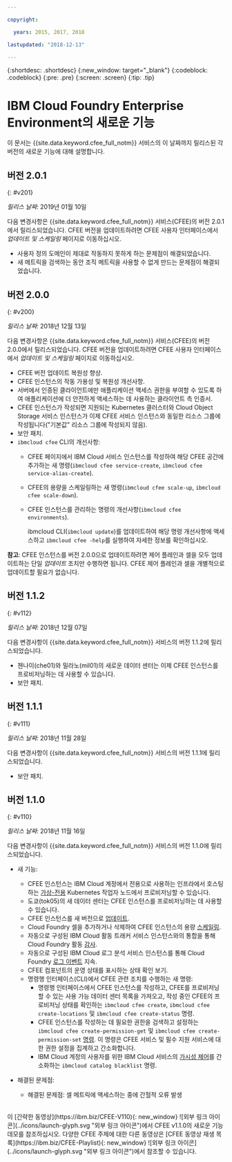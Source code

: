 ```yaml
---

copyright:

  years: 2015, 2017, 2018

lastupdated: "2018-12-13"

---
```


{:shortdesc: .shortdesc}
{:new_window: target="_blank"}
{:codeblock: .codeblock}
{:pre: .pre}
{:screen: .screen}
{:tip: .tip}

# IBM Cloud Foundry Enterprise Environment의 새로운 기능

이 문서는 {{site.data.keyword.cfee_full_notm}} 서비스의 이 날짜까지 릴리스된 각 버전의 새로운 기능에 대해 설명합니다.


## 버전 2.0.1
{: #v201}

_릴리스 날짜:_ 2019년 01월 10일

다음 변경사항은 {{site.data.keyword.cfee_full_notm}} 서비스(CFEE)의 버전 2.0.1에서 릴리스되었습니다. CFEE 버전을 업데이트하려면 CFEE 사용자 인터페이스에서 _업데이트 및 스케일링_ 페이지로 이동하십시오.

* 사용자 정의 도메인이 제대로 작동하지 못하게 하는 문제점이 해결되었습니다.
* 새 메트릭을 검색하는 동안 조직 메트릭을 사용할 수 없게 만드는 문제점이 해결되었습니다.


## 버전 2.0.0
{: #v200}

_릴리스 날짜:_ 2018년 12월 13일

다음 변경사항은 {{site.data.keyword.cfee_full_notm}} 서비스(CFEE)의 버전 2.0.0에서 릴리스되었습니다. CFEE 버전을 업데이트하려면 CFEE 사용자 인터페이스에서 _업데이트 및 스케일링_ 페이지로 이동하십시오.

* CFEE 버전 업데이트 복원성 향상.
* CFEE 인스턴스의 작동 가용성 및 복원성 개선사항.
* 서버에서 인증된 클라이언트에만 애플리케이션 액세스 권한을 부여할 수 있도록 하여 애플리케이션에 더 안전하게 액세스하는 데 사용하는 클라이언트 측 인증서.
* CFEE 인스턴스가 작성되면 지원되는 Kubernetes 클러스터와 Cloud Object Storage 서비스 인스턴스가 이제 CFEE 서비스 인스턴스와 동일한 리소스 그룹에 작성됩니다("기본값" 리소스 그룹에 작성되지 않음).
* 보안 패치.
* `ibmcloud cfee` CLI의 개선사항:
    * CFEE 페이지에서 IBM Cloud 서비스 인스턴스를 작성하여 해당 CFEE 공간에 추가하는 새 명령(`ibmcloud cfee service-create`, `ibmcloud cfee service-alias-create`).
    * CFEE의 용량을 스케일링하는 새 명령(`ibmcloud cfee scale-up`, `ibmcloud cfee scale-down`).
    * CFEE 인스턴스를 관리하는 명령의 개선사항(`ibmcloud cfee environments`).
    
      ibmcloud CLI(`ibmcloud update`)를 업데이트하여 해당 명령 개선사항에 액세스하고 `ibmcloud cfee -help`를 실행하여 자세한 정보를 확인하십시오.
      
**참고**: CFEE 인스턴스를 버전 2.0.0으로 업데이트하려면 제어 플레인과 셀을 모두 업데이트하는 단일 _업데이트_ 조치만 수행하면 됩니다. CFEE 제어 플레인과 셀을 개별적으로 업데이트할 필요가 없습니다.


## 버전 1.1.2
{: #v112}

_릴리스 날짜:_ 2018년 12월 07일

다음 변경사항이 {{site.data.keyword.cfee_full_notm}} 서비스의 버전 1.1.2에 릴리스되었습니다.
* 첸나이(che01)와 밀라노(mil01)의 새로운 데이터 센터는 이제 CFEE 인스턴스를 프로비저닝하는 데 사용할 수 있습니다.
* 보안 패치.

## 버전 1.1.1
{: #v111}

_릴리스 날짜:_ 2018년 11월 28일

다음 변경사항이 {{site.data.keyword.cfee_full_notm}} 서비스의 버전 1.1.1에 릴리스되었습니다.
* 보안 패치.
   
## 버전 1.1.0
{: #v110}

_릴리스 날짜:_ 2018년 11월 16일

다음 변경사항이 {{site.data.keyword.cfee_full_notm}} 서비스의 버전 1.1.0에 릴리스되었습니다.

* 새 기능:
   * CFEE 인스턴스는 IBM Cloud 계정에서 전용으로 사용하는 인프라에서 호스팅하는 [가상-전용](https://console.bluemix.net/docs/containers/cs_clusters.html#clusters#clusters_ui_standard) Kubernetes 작업자 노드에서 프로비저닝할 수 있습니다.
   * 도쿄(tok05)의 새 데이터 센터는 CFEE 인스턴스를 프로비저닝하는 데 사용할 수 있습니다.
   * CFEE 인스턴스를 새 버전으로 [업데이트](https://console.bluemix.net/docs/cloud-foundry/updating-scaling.html#update-scale#update).
   * Cloud Foundry 셀을 추가하거나 삭제하여 CFEE 인스턴스의 용량 [스케일링](https://console.bluemix.net/docs/cloud-foundry/updating-scaling.html#update-scale#scale).
   * 자동으로 구성된 IBM Cloud 활동 트래커 서비스 인스턴스와의 통합을 통해 Cloud Foundry 활동 [감사](https://console.bluemix.net/docs/cloud-foundry/auditing-logging.html#auditing-logging#auditing).
   * 자동으로 구성된 IBM Cloud 로그 분석 서비스 인스턴스를 통해 Cloud Foundry [로그 이벤트](https://console.bluemix.net/docs/cloud-foundry/auditing-logging.html#auditing-logging#logging) 지속.
   * CFEE 컴포넌트의 운영 상태를 표시하는 상태 확인 보기.
   * 명령행 인터페이스(CLI)에서 CFEE 관련 조치를 수행하는 새 명령:
     * 명령행 인터페이스에서 CFEE 인스턴스를 작성하고, CFEE를 프로비저닝할 수 있는 사용 가능 데이터 센터 목록을 가져오고, 작성 중인 CFEE의 프로비저닝 상태를 확인하는 `ibmcloud cfee create`, `ibmcloud cfee create-locations` 및 `ibmcloud cfee create-status` 명령.
     * CFEE 인스턴스를 작성하는 데 필요한 권한을 검색하고 설정하는 `ibmcloud cfee create-permission-get` 및 `ibmcloud cfee create-permission-set`  [명령](https://console.bluemix.net/docs/cloud-foundry/permissions.html#permissions#permcli-creating). 이 명령은 CFEE 서비스 및 필수 지원 서비스에 대한 권한 설정을 집계하고 간소화합니다.
     * IBM Cloud 계정의 사용자를 위한 IBM Cloud 서비스의 [가시성 제어](https://console.bluemix.net/docs/cloud-foundry/add-serv-inst.html#workingwith-services#service_visibility)를 간소화하는 `ibmcloud catalog blacklist` 명령.

* 해결된 문제점:
   *  해결된 문제점: 셀 메트릭에 액세스하는 중에 간헐적 오류 발생
<br/>   
이 [간략한 동영상](https://ibm.biz/CFEE-V110){: new_window} ![외부 링크 아이콘](../icons/launch-glyph.svg "외부 링크 아이콘")에서 CFEE v1.1.0의 새로운 기능 데모를 참조하십시오.  다양한 CFEE 주제에 대한 다른 동영상은 [CFEE 동영상 재생 목록](https://ibm.biz/CFEE-Playlist){: new_window} ![외부 링크 아이콘](../icons/launch-glyph.svg "외부 링크 아이콘")에서 참조할 수 있습니다.

